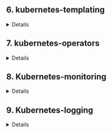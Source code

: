 ## 6. kubernetes-templating
<details>
1. Разрнут кластер Kubernetes Engine в GCP

2. Установлены готовые чарты nginx-ingress, cert-manager, chartmuseum, harbor посредством утилиты helm3

3. Создан ресурс ClusterIssuer для корректно работы cert-menager'а
```yaml
apiVersion: cert-manager.io/v1
kind: ClusterIssuer
metadata:
  name: letsencrypt
spec:
  acme:
    # You must replace this email address with your own.
    # Let's Encrypt will use this to contact you about expiring
    # certificates, and issues related to your account.
    email: snake251188@mail.ru
    server: https://acme-v02.api.letsencrypt.org/directory
    preferredChain: "ISRG Root X1"
    privateKeySecretRef:
      # Secret resource that will be used to store the account's private key.
      name: letsencrypt
    # Add a single challenge solver, HTTP01 using nginx
    solvers:
      - http01:
          ingress:
            class: nginx
```

4. Описан файл values.yaml для генерации ssl сертификата и создания ингресса chart-museum'a
   https://chartmuseum.34.122.143.57.nip.io

## Cahrtmuseum HWStar
1. Включить API заменив значение переменной окружения
```python
DISABLE_API: false
```
2. Добавить репозиторий в helm
```shell
helm repo add chartmuseum https://chartmuseum.34.122.143.57.nip.io
```
3. Загрузить в репоизторий чарт, я можно через curl дибо через плагин push для хельма
```shell
helm push ./chartmuseum chartmuseum
```
4. Обновить кэш репозиторев helm
```shell
helm repo update
```
5. Устновить пакет из chartmuseum
```shell
helm install test-chart  chartmuseum/chartmuseum -f ./chartmuseum/values.yaml -n test
```
PS: Так же можно включить аторизацию по логину/паролю или по access token но я не стал заморачиваться ибо в задании не требуется)


### Harbor
Для арбора написаны файлы values включающие ingress и генерацию сертификатов
https://harbor.34.122.143.57.nip.io/

## HelmFile
Описан деплой компонентов cert-manager, nginx-ingress, harbor посредством helmfile
Манифест лежит в каталоге kubernetes-templating/helmfile
Запуск
```shell
cd kubernetes-templating/helmfile
helmfile apply
```
## Chart

Написан helm chart  для сервиса frontend, манифесты лежат в папке kubernetes-templating/frontend
**Проверка**
```shell
helm install -n hipster-shop fronend ./frontend
```

Чарт frontend добавлен в зависимости к hipstershop
Для чарта hipster-shop добавлена зависимость от community chart stable/redis
**Проверка**
```shell
cd kubernetes-templating/
helm dependency update ./hipster-shop
helm install -n hipster-shop hipster-shop ./hipster-shop/
```

## Helm-secrets
Устновлены пакеты
```shell
brew install sops
brew install gnupg2
brew install gnu-getopt
```

Устновлен helm plugin
```shell
helm plugin install https://github.com/futuresimple/helm-secrets --version 2.0.2
```
Сгенерирован ключ и зашифрован файл секрктов,  лежит в каталоге  `kubernetes-templating/frontend/secrets.yaml`

## Kubecfg
Написаны шаблон деплоя на jsonnet для сервисов paymentservice и shippingservice
```shell
cd kubernetes-templating/kubecfg/
kubecfg update services.jsonnet --namespace hipster-shop
```

## Kapitan
Описываем таргет для компилятора капитана
```yaml
# cat inventory/targets/hipster-shop.yml
classes:
  - cartservice

parameters:
  target_name: prod
  namespace: hipster-shop 
  ```

Описываем перменные для компиляции манифеста
```yaml
# cat inventory/classes/cartservice.yml
parameters:
  cartservice:
    image: "gcr.io/google-samples/microservices-demo/cartservice:v0.1.3"
    env:
      - name: REDIS_ADDR
        value: "redis-cart-master:6379"
      - name: PORT
        value: "7070"
      - name: LISTEN_ADDR
        value: "0.0.0.0"
    port: 7070
    namespace: hipster-shop
    resources:
      requests:
        cpu: 200m
        memory: 64Mi
      limits:
        cpu: 300m
        memory: 128Mi

  kapitan:
    vars:
      target: ${target_name}
      namespace: hipster-shop
    compile:
      - output_path: manifest
        input_type: jsonnet
        output_type: yaml
        input_paths:
          - components/cartservice/main.jsonnet
```

Описываем jsonnet-шаблоны для сервиса и деплоймента
```json
# cat components/cartservice/deployment.jsonnet


local kube = import "lib/kube.libjsonnet";
local kap = import "lib/kapitan.libjsonnet";
local inv = kap.inventory();

local myContainers = kube.Container("server") {
image: inv.parameters.cartservice.image,
env: inv.parameters.cartservice.env,
resources: inv.parameters.cartservice.resources,
ports_+: {
grpc: {containerPort: inv.parameters.cartservice.port}
}
};

local deployment = kube.Deployment("cartservice") {
spec+: {
selector: {
matchLabels: {
app: "cartservice",
},
},
template+: {
metadata: {
labels: {
app: "cartservice",
},
},
spec+: {
containers_+: {
cartservice: myContainers
},
}
},
},
};

{
cartservice: deployment
}
```

```json
# cat components/cartservice/service.jsonnet


local kube = import "lib/kube.libjsonnet";
local deployment = import "./deployment.jsonnet";

local svc = kube.Service("cartservice") {
target_pod:: deployment.cartservice.spec.template,
target_container_name:: "server",
type: "ClusterIP",
};


{
cartservice: svc
}
```

```json
# cat components/cartservice/main.jsonnet


local svc = import "./service.jsonnet";
local deployment = import "./deployment.jsonnet";


{
"service": svc.cartservice,
"deployment": deployment.cartservice,
}
```

Компилируем манифесты
```shell
docker run -t --rm -v $(pwd):/src:delegated deepmind/kapitan compile
```

Применяем манифесты
```shell
cd compiled/prod/manifest/
```
```shell
 kubectl appl -f ./deployment.yaml -f ./service.yaml
```
</details>

## 7. kubernetes-operators
<details>

### CR & CRD
1. Создал cr и crd 
2. Добавляем валидатор для CR \
P.S в версии k8s `Major:"1", Minor:"18+", GitVersion:"v1.18.12-gke.1200"`,
включен `preserveUnknownFields` для поддержки обратной совместимости и поле usless_data не приводите к ошибке
валидации CR. \
Добавил:
```yaml
preserveUnknownFields: false
```
3. Добавил в зависмости поля `spec` и его содержимое:
```yaml
  validation:
    openAPIV3Schema:
      type: object
      required: ["spec"]
.......
       spec:
          type: object
          required: ["image", "database", "password", "storage_size"]
```

### Контроллер
1. Создаем файлы шаблонов для манифестов 
2. Копипастим  оператор 
3. Ставим зависимости
```shell
pip install --upgrade pip kopf kubernetes jinja2
```
**Вопрос: почему объект создался, хотя мы создали CR, до того, как запустили контроллер?** \
_Конртроллер подписывается на уведомления.\
Уведолмения апи-сервером отправляет не только об только создаваемых ресусрах, но и о уже существующих.

4. Создаем образ с контроллером
5. Добавили манифесты для деплоя оператора

```shell
k get jobs.batch
NAME                         COMPLETIONS   DURATION   AGE
backup-mysql-instance-job    1/1           1s         5m1s
restore-mysql-instance-job   1/1           46s        3m57s
```
```shell
kubectl exec -it $MYSQLPOD -- mysql -potuspassword -e "select * from test;" otus-database
mysql: [Warning] Using a password on the command line interface can be insecure.
+----+-------------+
| id | name        |
+----+-------------+
|  1 | some data   |
|  2 | some data-2 |
+----+-------------+
```
</details>

## 8. Kubernetes-monitoring
<details>

 1. Создаем namespace для prometheus
```shell
k create ns prometheus
```


2. Добавляем репозитрий prometheus-stack
```shell
helm repo add prometheus-community https://prometheus-community.github.io/helm-charts
helm repo update

```

3. Выгружаем values файл
```shell
helm show values prometheus-community/kube-prometheus-stack > values.yaml
```

4. Устанавливаем prometheus-stack
```shell
helm install -n prometheus prometheus prometheus-community/kube-prometheus-stack -f ./values.yaml
```

5. Создаем NS nginx
```shell
k create ns nginx
```

6. Пишем маниесты для запуска nginx (каталог kubernetes-monitoring/nginx)

7. Применяем манифесты
```shell
k apply -f nginx/nginx-cm.yaml -f nginx/nginx-svc.yaml -f nginx/nginx-deployment.yaml
```

Проверяем что сервис запустился
```shell
k get all -n nginx
NAME                                    READY   STATUS    RESTARTS   AGE
pod/nginx-deployment-6857fdcbf7-jrrkd   1/1     Running   0          11s
pod/nginx-deployment-6857fdcbf7-trf4q   1/1     Running   0          11s
pod/nginx-deployment-6857fdcbf7-xcspx   1/1     Running   0          11s

NAME                TYPE        CLUSTER-IP   EXTERNAL-IP   PORT(S)           AGE
service/nginx-svc   ClusterIP   10.40.2.82   <none>        80/TCP,8080/TCP   13s

NAME                               READY   UP-TO-DATE   AVAILABLE   AGE
deployment.apps/nginx-deployment   3/3     3            3           13s

NAME                                          DESIRED   CURRENT   READY   AGE
replicaset.apps/nginx-deployment-6857fdcbf7   3         3         3       13s
```

8. Добавлем в шаблон пода nginx контейнер с nginx-opertor'ом и прменяем 
```shell
k apply -f nginx/nginx-deployment.yaml
```   
9. Добавлеям additionalServiceMonitors в values чарта 
```yaml
  additionalServiceMonitors:
      - name: "nginx-operator"
        selector:
          matchLabels:
            svc: nginx
        namespaceSelector:
          matchNames:
            - nginx
        endpoints:
          - port: "operator"
            targetPort: 9113
            path: /metrics
```
Обновляем манифесты 
```shell
helm upgrade --install -n prometheus prometheus prometheus-community/kube-prometheus-stack -f values.yaml
```
Скриншот дашборда для nginx
![Alt text](./kubernetes-monitoring/images/2021-01-19_02-45-24.png?raw=true "Grafana")

Таже ресусрсы доступны по ссылкам: \
http://grafana.34.122.143.57.nip.io (pwd in values.yaml) \
http://prometheus.34.122.143.57.nip.io/graph
</details>

## 9. Kubernetes-logging
<details>

#### Подготовка
Создал новый кластер в gcp
```shell
k get node
NAME                                     STATUS                     ROLES    AGE     VERSION
gke-logiing-default-pool-1a619026-dtpg   Ready                      <none>   5m44s   v1.16.15-gke.6000
gke-logiing-infra-pool-07e8b735-0vl5     Ready                      <none>   5m46s   v1.16.15-gke.6000
gke-logiing-infra-pool-07e8b735-4dws     Ready                      <none>   5m46s   v1.16.15-gke.6000
gke-logiing-infra-pool-07e8b735-ljrf     Ready                      <none>   5m46s   v1.16.15-gke.6000
```

Поставил hipster-hope
```shell
k create ns microservices-demo

k apply -f https://raw.githubusercontent.com/express42/otus-platform-snippets/master/Module-02/Logging/microservices-demo-without-resources.yaml -n m
icroservices-demo

kgp -n microservices-demo -o wide
NAME                                     READY   STATUS             RESTARTS   AGE     IP          NODE                                     NOMINATED NODE   READINESS GATES
adservice-cb695c556-mn56r                1/1     Running            0          2m15s   10.8.4.20   gke-logiing-default-pool-1a619026-dtpg   <none>           <none>
cartservice-f4677b75f-d5z8q              1/1     Running            2          2m17s   10.8.4.16   gke-logiing-default-pool-1a619026-dtpg   <none>           <none>
checkoutservice-664f865b9b-jgnc5         1/1     Running            0          2m19s   10.8.4.11   gke-logiing-default-pool-1a619026-dtpg   <none>           <none>
currencyservice-bb9d998bd-hcvsm          1/1     Running            0          2m16s   10.8.4.18   gke-logiing-default-pool-1a619026-dtpg   <none>           <none>
emailservice-6756967b6d-crgfl            1/1     Running            0          2m19s   10.8.4.10   gke-logiing-default-pool-1a619026-dtpg   <none>           <none>
frontend-766587959d-2jd9s                1/1     Running            0          2m18s   10.8.4.13   gke-logiing-default-pool-1a619026-dtpg   <none>           <none>
loadgenerator-9f854cfc5-p9wr4            0/1     CrashLoopBackOff   3          2m17s   10.8.4.17   gke-logiing-default-pool-1a619026-dtpg   <none>           <none>
paymentservice-57c87dc78b-b2fsg          1/1     Running            0          2m18s   10.8.4.14   gke-logiing-default-pool-1a619026-dtpg   <none>           <none>
productcatalogservice-9f5d68b54-x59d9    1/1     Running            0          2m17s   10.8.4.15   gke-logiing-default-pool-1a619026-dtpg   <none>           <none>
recommendationservice-57c49756fd-rhzc8   1/1     Running            0          2m19s   10.8.4.12   gke-logiing-default-pool-1a619026-dtpg   <none>           <none>
redis-cart-5f75fbd9c7-qsvt4              1/1     Running            0          2m16s   10.8.4.21   gke-logiing-default-pool-1a619026-dtpg   <none>           <none>
shippingservice-689c6457cd-27vcw         1/1     Running            0          2m16s   10.8.4.19   gke-logiing-default-pool-1a619026-dtpg   <none>           <none>
```

#### EFK

Добавляем репо
```shell
helm repo add elastic https://helm.elastic.co

helm repo update
```

Ставим чарты 
```shell
k create ns observability

helm install -n observability elasticsearch elastic/elasticsearch

helm install -n observability kibana elastic/kibana

helm install -n observability fluent-bit stable/fluent-bit
```

Правим values для elasticsearch и обновляем манифесты
```shell
helm show values elastic/elasticsearch > kubernetes-logging/elasticsearch.values.yaml

helm upgrade --install -n observability elasticsearch elastic/elasticsearch -f kubernetes-logging/elasticsearch.values.yaml

NAME                             READY   STATUS    RESTARTS   AGE   IP          NODE                                     NOMINATED NODE   READINESS GATES
elasticsearch-master-0           1/1     Running   0          36m   10.8.2.2    gke-logiing-infra-pool-07e8b735-ljrf     <none>           <none>
elasticsearch-master-1           1/1     Running   0          38m   10.8.1.2    gke-logiing-infra-pool-07e8b735-4dws     <none>           <none>
elasticsearch-master-2           1/1     Running   0          39m   10.8.0.2    gke-logiing-infra-pool-07e8b735-0vl5     <none>           <none>
```

Ставим ingress
```shell
helm repo add ingress-nginx https://kubernetes.github.io/ingress-nginx

helm repo update

k create ns nginx-ingress

helm show values ingress-nginx/ingress-nginx > kubernetes-logging/nginx-ingress.values.yaml

helm upgrade --install -n nginx-ingress nginx-ingress ingress-nginx/ingress-nginx -f kubernetes-logging/nginx-ingress.values.yaml

kgp -n nginx-ingress -o wide
NAME                                                      READY   STATUS    RESTARTS   AGE     IP         NODE                                   NOMINATED NODE   READINESS GATES
nginx-ingress-ingress-nginx-controller-5865bbc6f6-kp5n9   1/1     Running   0          2m53s   10.8.2.4   gke-logiing-infra-pool-07e8b735-ljrf   <none>           <none>
nginx-ingress-ingress-nginx-controller-5865bbc6f6-q24qd   1/1     Running   0          2m8s    10.8.1.4   gke-logiing-infra-pool-07e8b735-4dws   <none>           <none>
nginx-ingress-ingress-nginx-controller-5865bbc6f6-tdldm   1/1     Running   0          2m33s   10.8.0.4   gke-logiing-infra-pool-07e8b735-0vl5   <none>           <none>
```

Обновляем кибану
```shell
helm show values elastic/kibana > kubernetes-logging/kibana.values.yaml
 
helm upgrade --install -n observability kibana elastic/kibana -f kubernetes-logging/kibana.values.yaml
```

Теперь кибана доступна по ссылке http://kibana.104.155.18.162.xip.io

Обновляем fluent-bit
```shell
helm show values stable/fluent-bit > kubernetes-logging/fluent-bit.values.yaml

helm upgrade --install -n observability fluent-bit stable/fluent-bit -f kubernetes-logging/fluent-bit.values.yaml
```

#### EFK :star:

Не осилил. 

Как я понял можно использовать парсер для json формата (https://docs.fluentbit.io/manual/pipeline/parsers/json) с декодером (https://docs.fluentbit.io/manual/pipeline/parsers/decoders)
но настроить так и не вышло.

#### Мониторинг ElasticSearch

Устанавливаем prometheus-stack с включенным инрессом для графаны (grafana.104.155.18.162.xip.io) и nodeSelector'ами и tollerations для сервисов alertmanager и prometheus
```shell
helm upgrade --install -n observability prom-stack prometheus-community/kube-prometheus-stack -f kubernetes-logging/prometheus-stack.yaml
```

Устанавливаем elasticsearch-exporter
```shell
helm upgrade --install elasticsearch-exporter stable/elasticsearch-exporter --set es.uri=http://elasticsearch-master:9200 --set serviceMonitor.enabled=true --namespace=observability
```

Добавляем additionalServiceMonitors для сбора метрик с сервиса elasticsearch-exporter
```yaml
 additionalServiceMonitors:
    - name: "elastic-operator"
      selector:
         matchLabels:
            release: elasticsearch-exporter
      namespaceSelector:
         matchNames:
            - observability
      endpoints:
         - port: http
           targetPort: 9108
           interval: 10s
           path: /metrics
```

Апдейтим prometheus-stack
```shell
helm upgrade --install -n observability prom-stack prometheus-community/kube-prometheus-stack -f kubernetes-logging/prometheus-stack.yaml
```

Выводим одну ноду из infra-pool в drain-mode
```shell
k drain gke-logiing-infra-pool-07e8b735-0vl5 --ignore-daemonsets --delete-emptydir-data
```
И еще одну 

Смотрим что эластик сломался.

Включаем ingress для alermanager

Добавляем правило алертинга из ДЗ
```yaml
prometheusRule:
  enabled: true
  labels: {}
  rules:
    - alert: ElasticsearchTooFewNodesRunning
      expr: elasticsearch_cluster_health_number_of_nodes{service="{{ template "elasticsearch-exporter.fullname" . }}"} < 3
      for: 5m
      labels:
        severity: critical
      annotations:
        description: There are only {{ "{{ $value }}" }} < 3 ElasticSearch nodes running
        summary: ElasticSearch running on less than 3 nodes
```

Применяем
```shell
helm upgrade --install elasticsearch-exporter stable/elasticsearch-exporter -n observability -f kubernetes-logging/elastic-exporter.yaml
```

#### EFK | nginx ingress

Fluent-bit запустился на ноде из default-pool, добавляем toleration для вбора нод с меткой node-role=infra
```yaml
tolerations:
  - key: node-role
    operator: Equal
    value: infra
    effect: NoSchedule
```

Меняем формат лога на json
```yaml
  config:
    log-format-escape-json: "true"
    log-format-upstream: '{"time": "$time_iso8601", "remote_addr": "$proxy_protocol_addr", "x_forward_for": "$proxy_add_x_forwarded_for", "request_id": "$req_id",
      "remote_user": "$remote_user", "bytes_sent": $bytes_sent, "request_time": $request_time, "status": $status, "vhost": "$host", "request_proto": "$server_protocol",
      "path": "$uri", "request_query": "$args", "request_length": $request_length, "duration": $request_time,"method": "$request_method", "http_referrer": "$http_referer",
      "http_user_agent": "$http_user_agent" }'
```

Рисуем дашборд по ответам от ингесс-контроллеров
Правлю поля так как их у меня почему то-нет:

kubernetes.labels.app : nginx-ingress -> kubernetes.labels.app_kubernetes_io/name: ingress-nginx

#### Loki

Устанавливаем loki

```shell
helm repo add grafana https://grafana.github.io/helm-charts

helm repo update

helm show values grafana/loki-stack > kubernetes-logging/loki.values.yaml
```
```yaml
loki:
  enabled: true

promtail:
  enabled: true
```

```shell
helm upgrade --install -n observability loki grafana/loki-stack -f kubernetes-logging/loki.values.yaml
```

Добавляем создание datasource для loki в prometheus-stack 
```yaml
  additionalDataSources:
    - name: loki
      access: proxy
      type: loki
      url: http://loki:3100
```

Добавляем toleration для promtail чтбы он завелся на нодах infra-pool где живет ингресс
```yaml
promtail:
  enabled: true
  tolerations:
    - key: node-role
      operator: Equal
      value: infra
      effect: NoSchedule
```

Включаем сервис для предоставления метрик 
```yaml
metrics:
    port: 10254
    # if this port is changed, change healthz-port: in extraArgs: accordingly
    enabled: true

.....

    serviceMonitor:
      enabled: true
      additionalLabels: {}
      namespace: ""
      namespaceSelector: {}
      # Default: scrape .Release.Namespace only
      # To scrape all, use the following:
      # namespaceSelector:
      #   any: true
      scrapeInterval: 30s
      # honorLabels: true
      targetLabels: []
      metricRelabelings: []
```

Прометей его не увидел добавил ему свой СА
```yaml
    - name: "nginx-ingress-ingress-nginx-controller"
      selector: 
        matchLabels:
          app.kubernetes.io/name: ingress-nginx
      namespaceSelector:
        matchNames:
          - nginx-ingress
      endpoints:
        - port: metrics
```

Настроили дашборд показывающий логи ingress-controller и успешные статусы ответа от nginx

#### k8s-event-logger

Поставил утилиту 
```shell
helm install -n observability k8s-event-logger ./chart
```

Евенты подхватил loki в кибане от fluent bit событий что то не увидел
![Alt text](./kubernetes-logging/screenshots/grafana.png?raw=true "Grafana")

![Alt text](./kubernetes-logging/screenshots/kibana.png?raw=true "kibana")

#### Audit logging | Задание со :star:

Добавляем в манифесты кубера файл audit-policy.yaml:
```shell
ll /etc/kubernetes/manifests/
total 32
drwxr-xr-x 1 root root 4096 Feb 16 23:20 ./
drwxr-xr-x 1 root root 4096 Feb 16 23:12 ../
-rw-r--r-- 1 root root 2218 Feb 16 23:20 audit-policy.yaml
-rw------- 1 root root 2297 Feb 16 23:12 etcd.yaml
-rw------- 1 root root 4029 Feb 16 23:12 kube-apiserver.yaml
-rw------- 1 root root 3339 Feb 16 23:12 kube-controller-manager.yaml
-rw------- 1 root root 1385 Feb 16 23:12 kube-scheduler.yaml
```

Добавляем в манфиест апи сервера подгрузку политик и вольюмы для записи логов 

```yaml
spec:
  containers:
  - command:
    - kube-apiserver
    - --audit-policy-file=/etc/kubernetes/audit-policy.yaml
    - --audit-log-path=/var/log/audit.log
..........

volumeMounts:
..........

   - mountPath: /etc/kubernetes/audit-policy.yaml
     name: audit
     readOnly: true
   - mountPath: /var/log/audit.log
     name: audit-log
     readOnly: false
..........

volumes:
..........

- name: audit
  hostPath:
     path: /etc/kubernetes/manifests/audit-policy.yaml
     type: File
- name: audit-log
  hostPath:
     path: /var/log/kubernetes-audit.log
     type: FileOrCreate
```

Доавляем сбор лога в fluentbit
```yaml
audit:
  enable: true
  input:
    memBufLimit: 35MB
    parser: docker
    tag: kube-audit.*
    path: /var/log/kubernetes-audit.log
    bufferChunkSize: 2MB
    bufferMaxSize: 10MB
    skipLongLines: On
    key: kubernetes-audit
```

Результат
![Alt text](./kubernetes-logging/screenshots/audit-log.png?raw=true "Audit")

#### Host logging | Задание со :star:

Добавляем запись логов journald 
```yaml
  systemd:
    enabled: true
    maxEntries: 1000
    readFromTail: true
    stripUnderscores: false
    tag: host.*
```

</details>
